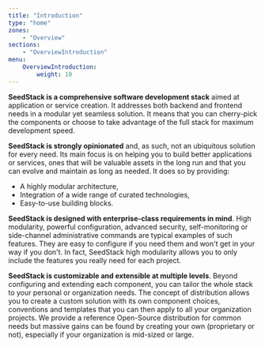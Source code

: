 ```yaml
---
title: "Introduction"
type: "home"
zones:
    - "Overview"
sections:
    - "OverviewIntroduction"
menu:
    OverviewIntroduction:
        weight: 10
---
```


**SeedStack is a comprehensive software development stack** aimed at application or service creation. It addresses both 
backend and frontend needs in a modular yet seamless solution. It means that you can cherry-pick the components or 
choose to take advantage of the full stack for maximum development speed. 

**SeedStack is strongly opinionated** and, as such, not an ubiquitous solution for every need. Its main focus is on helping 
you to build better applications or services, ones that will be valuable assets in the long run and that you can evolve 
and maintain as long as needed. It does so by providing:
 
* A highly modular architecture, 
* Integration of a wide range of curated technologies,
* Easy-to-use building blocks.

**SeedStack is designed with enterprise-class requirements in mind**. High modularity, powerful configuration, advanced 
security, self-monitoring or side-channel administrative commands are typical examples of such features. They are easy
to configure if you need them and won't get in your way if you don't. In fact, SeedStack high modularity allows you to 
only include the features you really need for each project.

**SeedStack is customizable and extensible at multiple levels**. Beyond configuring and extending each component, you can
tailor the whole stack to your personal or organization needs. The concept of distribution allows you to create a custom
solution with its own component choices, conventions and templates that you can then apply to all your organization 
projects. We provide a reference Open-Source distribution for common needs but massive gains can be found by creating
your own (proprietary or not), especially if your organization is mid-sized or large.
